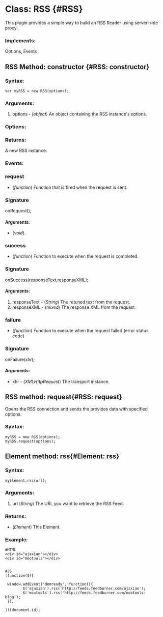 Class: RSS {#RSS}
=====================================

This plugin provides a simple way to build an RSS Reader using server-side proxy.

### Implements:

Options, Events

RSS Method: constructor {#RSS: constructor}
-----------------------------------------------------------

### Syntax: 

    var myRSS = new RSS(options);

### Arguments:

1. options - (*object*) An object containing the RSS instance's options.

### Options:

### Returns:

A new RSS instance.

### Events:

### request

* (*function*) Function that is fired when the request is sent.

### Signature

   onRequest();

#### Arguments: 

* (*void*).

### success

* (*function*) Function to execute when the request is completed.

### Signature

   onSuccess(responseText,responseXML);

#### Arguments:

1. responseText - (*String*) The retuned text from the request.
2. responseXML - (*mixed*) The response XML from the request.


### failure

* (*function*) Function to execute when the request failed.(error status code)

### Signature

   onFailure(xhr);

#### Arguments: 

* xhr - (*XMLHttpRequest*) The transport instance.


RSS method: request{#RSS: request}
----------------------------------

Opens the RSS connection and sends the provides data with specified options.

### Syntax:

    myRSS = new RSS(options);
    myRSS.request(options); 

Element method: rss{#Element: rss}
----------------------------------

### Syntax:

    myElement.rss(url);

### Arguments:

1. url (*String*) The URL you want to retrieve the RSS Feed.

### Returns:

* (*Element*) This Element.

### Example:

    #HTML
    <div id="ajaxian"></div>
    <div id="mootools"></div>


    #JS
    (function($){

     window.addEvent('domready', function(){
            $('ajaxian').rss('http://feeds.feedburner.com/ajaxian');
            $('mootools').rss('http://feeds.feedburner.com/mootools-blog');
     });

    })(document.id);


